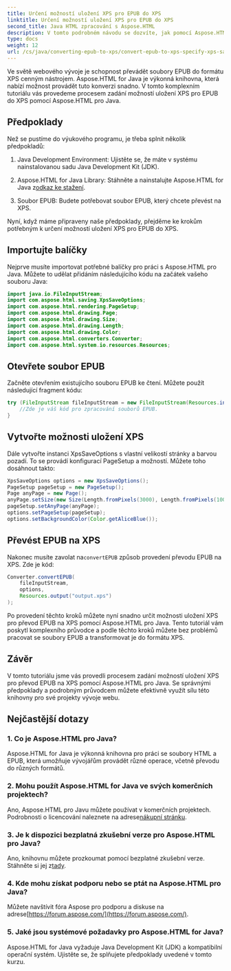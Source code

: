```yaml
---
title: Určení možností uložení XPS pro EPUB do XPS
linktitle: Určení možností uložení XPS pro EPUB do XPS
second_title: Java HTML zpracování s Aspose.HTML
description: V tomto podrobném návodu se dozvíte, jak pomocí Aspose.HTML for Java určit možnosti uložení XPS pro EPUB do XPS. Bezproblémově převádějte soubory EPUB.
type: docs
weight: 12
url: /cs/java/converting-epub-to-xps/convert-epub-to-xps-specify-xps-save-options/
---
```

Ve světě webového vývoje je schopnost převádět soubory EPUB do formátu XPS cenným nástrojem. Aspose.HTML for Java je výkonná knihovna, která nabízí možnost provádět tuto konverzi snadno. V tomto komplexním tutoriálu vás provedeme procesem zadání možností uložení XPS pro EPUB do XPS pomocí Aspose.HTML pro Java.

## Předpoklady

Než se pustíme do výukového programu, je třeba splnit několik předpokladů:

1. Java Development Environment: Ujistěte se, že máte v systému nainstalovanou sadu Java Development Kit (JDK).

2.  Aspose.HTML for Java Library: Stáhněte a nainstalujte Aspose.HTML for Java z[odkaz ke stažení](https://releases.aspose.com/html/java/).

3. Soubor EPUB: Budete potřebovat soubor EPUB, který chcete převést na XPS.

Nyní, když máme připraveny naše předpoklady, přejděme ke krokům potřebným k určení možností uložení XPS pro EPUB do XPS.

## Importujte balíčky

Nejprve musíte importovat potřebné balíčky pro práci s Aspose.HTML pro Java. Můžete to udělat přidáním následujícího kódu na začátek vašeho souboru Java:

```java
import java.io.FileInputStream;
import com.aspose.html.saving.XpsSaveOptions;
import com.aspose.html.rendering.PageSetup;
import com.aspose.html.drawing.Page;
import com.aspose.html.drawing.Size;
import com.aspose.html.drawing.Length;
import com.aspose.html.drawing.Color;
import com.aspose.html.converters.Converter;
import com.aspose.html.system.io.resources.Resources;
```

## Otevřete soubor EPUB

Začněte otevřením existujícího souboru EPUB ke čtení. Můžete použít následující fragment kódu:

```java
try (FileInputStream fileInputStream = new FileInputStream(Resources.input("input.epub"))) {
    //Zde je váš kód pro zpracování souborů EPUB.
}
```

## Vytvořte možnosti uložení XPS

Dále vytvořte instanci XpsSaveOptions s vlastní velikostí stránky a barvou pozadí. To se provádí konfigurací PageSetup a možností. Můžete toho dosáhnout takto:

```java
XpsSaveOptions options = new XpsSaveOptions();
PageSetup pageSetup = new PageSetup();
Page anyPage = new Page();
anyPage.setSize(new Size(Length.fromPixels(3000), Length.fromPixels(1000)));
pageSetup.setAnyPage(anyPage);
options.setPageSetup(pageSetup);
options.setBackgroundColor(Color.getAliceBlue());
```

## Převést EPUB na XPS

 Nakonec musíte zavolat na`convertEPUB` způsob provedení převodu EPUB na XPS. Zde je kód:

```java
Converter.convertEPUB(
    fileInputStream,
    options,
    Resources.output("output.xps")
);
```

Po provedení těchto kroků můžete nyní snadno určit možnosti uložení XPS pro převod EPUB na XPS pomocí Aspose.HTML pro Java. Tento tutoriál vám poskytl komplexního průvodce a podle těchto kroků můžete bez problémů pracovat se soubory EPUB a transformovat je do formátu XPS.

## Závěr

V tomto tutoriálu jsme vás provedli procesem zadání možností uložení XPS pro převod EPUB na XPS pomocí Aspose.HTML pro Java. Se správnými předpoklady a podrobným průvodcem můžete efektivně využít sílu této knihovny pro své projekty vývoje webu.

## Nejčastější dotazy

### 1. Co je Aspose.HTML pro Java?
Aspose.HTML for Java je výkonná knihovna pro práci se soubory HTML a EPUB, která umožňuje vývojářům provádět různé operace, včetně převodu do různých formátů.

### 2. Mohu použít Aspose.HTML for Java ve svých komerčních projektech?
 Ano, Aspose.HTML pro Javu můžete používat v komerčních projektech. Podrobnosti o licencování naleznete na adrese[nákupní stránku](https://purchase.aspose.com/buy).

### 3. Je k dispozici bezplatná zkušební verze pro Aspose.HTML pro Java?
 Ano, knihovnu můžete prozkoumat pomocí bezplatné zkušební verze. Stáhněte si jej z[tady](https://releases.aspose.com/).

### 4. Kde mohu získat podporu nebo se ptát na Aspose.HTML pro Java?
 Můžete navštívit fóra Aspose pro podporu a diskuse na adrese[https://forum.aspose.com/](https://forum.aspose.com/).

### 5. Jaké jsou systémové požadavky pro Aspose.HTML for Java?
Aspose.HTML for Java vyžaduje Java Development Kit (JDK) a kompatibilní operační systém. Ujistěte se, že splňujete předpoklady uvedené v tomto kurzu.